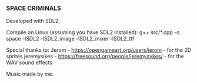 ### SPACE CRIMINALS

Developed with SDL2.

Compile on Linux (assuming you have SDL2 installed):
g++ src/*.cpp -o space -lSDL2 -lSDL2_image -lSDL2_mixer -lSDL2_ttf

Special thanks to:
Jerom - https://opengameart.org/users/jerom - for the 2D sprites
jeremysikes - https://freesound.org/people/jeremysykes/ - for the WAV sound effects

Music made by me.
